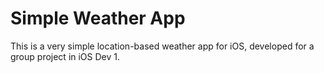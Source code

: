 # Simple Weather App
This is a very simple location-based weather app for iOS, developed for a group project in iOS Dev 1.
